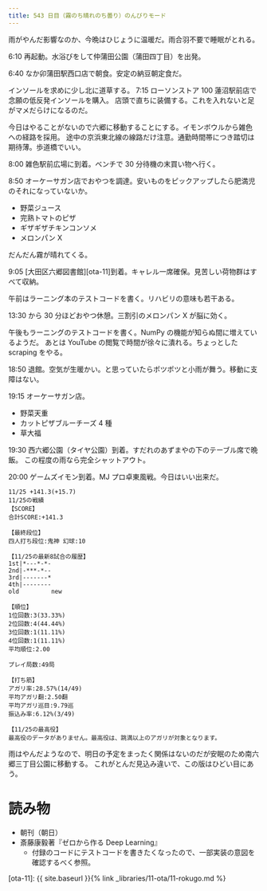 ```yaml
---
title: 543 日目（霧のち晴れのち曇り）のんびりモード
---
```


雨がやんだ影響なのか、今晩はひじょうに温暖だ。雨合羽不要で睡眠がとれる。

6:10 再起動。水浴びをして仲蒲田公園（蒲田四丁目）を出発。

6:40 なか卯蒲田駅西口店で朝食。安定の納豆朝定食だ。

インソールを求めに少し北に道草する。
7:15 ローソンストア 100 蓮沼駅前店で念願の低反発インソールを購入。
店頭で直ちに装備する。これを入れないと足がマメだらけになるのだ。

今日はやることがないので六郷に移動することにする。イモンボウルから雑色への経路を採用。
途中の京浜東北線の線路だけ注意。通勤時間帯につき踏切は期待薄。歩道橋でいい。

8:00 雑色駅前広場に到着。ベンチで 30 分待機の末買い物へ行く。

8:50 オーケーサガン店でおやつを調達。安いものをピックアップしたら肥満児のそれになっていないか。
* 野菜ジュース
* 完熟トマトのピザ
* ギザギザチキンコンソメ
* メロンパン X

だんだん霧が晴れてくる。

9:05 [大田区六郷図書館][ota-11]到着。キャレル一席確保。見苦しい荷物群はすべて収納。

午前はラーニング本のテストコードを書く。リハビリの意味も若干ある。

13:30 から 30 分ほどおやつ休憩。三割引のメロンパン X が脳に効く。

午後もラーニングのテストコードを書く。NumPy の機能が知らぬ間に増えているようだ。
あとは YouTube の閲覧で時間が徐々に潰れる。ちょっとした scraping をやる。

18:50 退館。空気が生暖かい。と思っていたらポツポツと小雨が舞う。移動に支障はない。

19:15 オーケーサガン店。
* 野菜天重
* カットピザブルーチーズ 4 種
* 草大福

19:30 西六郷公園（タイヤ公園）到着。すだれのあずまやの下のテーブル席で晩飯。
この程度の雨なら完全シャットアウト。

20:00 ゲームズイモン到着。MJ プロ卓東風戦。今日はいい出来だ。

```text
11/25 +141.3(+15.7)
11/25の戦績
【SCORE】
合計SCORE:+141.3

【最終段位】
四人打ち段位:鬼神 幻球:10

【11/25の最新8試合の履歴】
1st|*---*-*-
2nd|-***-*--
3rd|-------*
4th|--------
old         new

【順位】
1位回数:3(33.33%)
2位回数:4(44.44%)
3位回数:1(11.11%)
4位回数:1(11.11%)
平均順位:2.00

プレイ局数:49局

【打ち筋】
アガリ率:28.57%(14/49)
平均アガリ翻:2.50翻
平均アガリ巡目:9.79巡
振込み率:6.12%(3/49)

【11/25の最高役】
最高役のデータがありません。最高役は、跳満以上のアガリが対象となります。
```

雨はやんだようなので、明日の予定をまったく関係はないのだが安眠のため南六郷三丁目公園に移動する。
これがとんだ見込み違いで、この版はひどい目にあう。

# 読み物

* 朝刊（朝日）
* 斎藤康毅著『ゼロから作る Deep Learning』
  * 付録のコードにテストコードを書きたくなったので、一部実装の意図を確認するべく参照。

[ota-11]: {{ site.baseurl }}{% link _libraries/11-ota/11-rokugo.md %}
